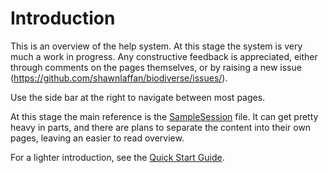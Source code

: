 # Introduction #

This is an overview of the help system.  At this stage the system is very much a work in progress.  Any constructive feedback is appreciated, either through comments on the pages themselves, or by raising a new issue (https://github.com/shawnlaffan/biodiverse/issues/).

Use the side bar at the right to navigate between most pages.

At this stage the main reference is the [SampleSession](https://github.com/shawnlaffan/biodiverse/wiki/SampleSession) file.  It can get pretty heavy in parts, and there are plans to separate the content into their own pages, leaving an easier to read overview.

For a lighter introduction, see the [Quick Start Guide](https://github.com/shawnlaffan/biodiverse/wiki/Downloads#quick-start-guide).